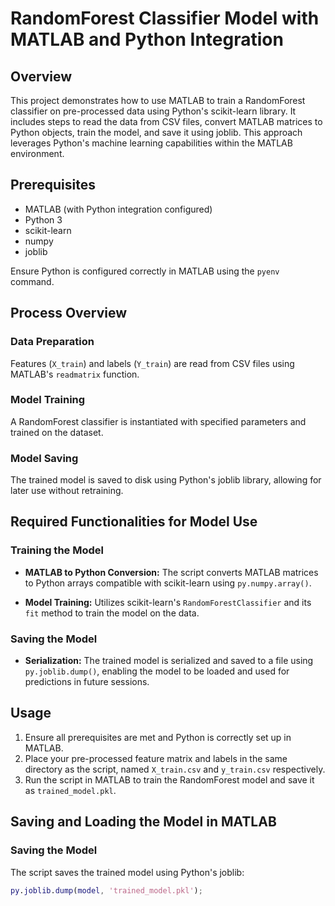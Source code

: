 # RandomForest Classifier Model with MATLAB and Python Integration

## Overview

This project demonstrates how to use MATLAB to train a RandomForest classifier on pre-processed data using Python's scikit-learn library. It includes steps to read the data from CSV files, convert MATLAB matrices to Python objects, train the model, and save it using joblib. This approach leverages Python's machine learning capabilities within the MATLAB environment.

## Prerequisites

- MATLAB (with Python integration configured)
- Python 3
- scikit-learn
- numpy
- joblib

Ensure Python is configured correctly in MATLAB using the `pyenv` command.

## Process Overview

### Data Preparation

Features (`X_train`) and labels (`Y_train`) are read from CSV files using MATLAB's `readmatrix` function.

### Model Training

A RandomForest classifier is instantiated with specified parameters and trained on the dataset.

### Model Saving

The trained model is saved to disk using Python's joblib library, allowing for later use without retraining.

## Required Functionalities for Model Use

### Training the Model

- **MATLAB to Python Conversion:** The script converts MATLAB matrices to Python arrays compatible with scikit-learn using `py.numpy.array()`.
  
- **Model Training:** Utilizes scikit-learn's `RandomForestClassifier` and its `fit` method to train the model on the data.

### Saving the Model

- **Serialization:** The trained model is serialized and saved to a file using `py.joblib.dump()`, enabling the model to be loaded and used for predictions in future sessions.

## Usage

1. Ensure all prerequisites are met and Python is correctly set up in MATLAB.
2. Place your pre-processed feature matrix and labels in the same directory as the script, named `X_train.csv` and `y_train.csv` respectively.
3. Run the script in MATLAB to train the RandomForest model and save it as `trained_model.pkl`.

## Saving and Loading the Model in MATLAB

### Saving the Model

The script saves the trained model using Python's joblib:

```matlab
py.joblib.dump(model, 'trained_model.pkl');
